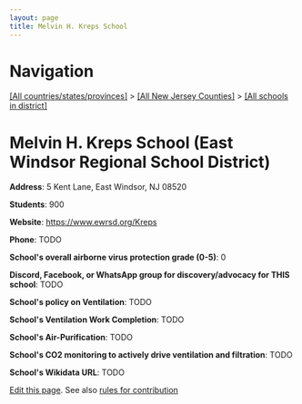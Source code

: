 ```yaml
---
layout: page
title: Melvin H. Kreps School
---
```

# Navigation

[[All countries/states/provinces]](../../..) > [[All New Jersey Counties]](../..) > [[All schools in district]](..)

# Melvin H. Kreps School (East Windsor Regional School District)

**Address**: 5 Kent Lane, East Windsor, NJ 08520

**Students**: 900

**Website**: https://www.ewrsd.org/Kreps

**Phone**: TODO

**School's overall airborne virus protection grade (0-5)**: 0

**Discord, Facebook, or WhatsApp group for discovery/advocacy for THIS school**: TODO

**School's policy on Ventilation**: TODO

**School's Ventilation Work Completion**: TODO

**School's Air-Purification**: TODO

**School's CO2 monitoring to actively drive ventilation and filtration**: TODO

**School's Wikidata URL**: TODO


[Edit this page](https://github.com/ventilate-schools/NJ/edit/main/./East_Windsor_Regional_School_District/Melvin_H._Kreps_School.md). See also [rules for contribution](../../../contribution-rules/)